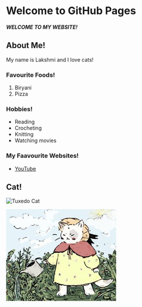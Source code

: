 # Welcome to GitHub Pages

***WELCOME TO MY WEBSITE!***

## About Me!

My name is Lakshmi and I love cats!

### Favourite Foods!

1. Biryani
2. Pizza

### Hobbies!

- Reading
- Crocheting
- Knitting
- Watching movies

### My Faavourite Websites!

- [YouTube](https://www.youtube.com/)

<!-- This is a comment -->

## Cat!

![Tuxedo Cat](https://cdn.pixabay.com/photo/2015/09/01/01/16/tuxedo-cat-916335_960_720.jpg)

![Catto Pic](catto.jpg)
